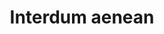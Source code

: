 ---
layout: post
author:
date:
title: Interdum aenean
tagline: Aenean ornare velit lacus, ac varius enim lorem ullamcorper dolore. Proin aliquam facilisis ante interdum. Sed nulla amet lorem feugiat tempus aliquam.
image: images/pic01.jpg
showOnHighlights:
---